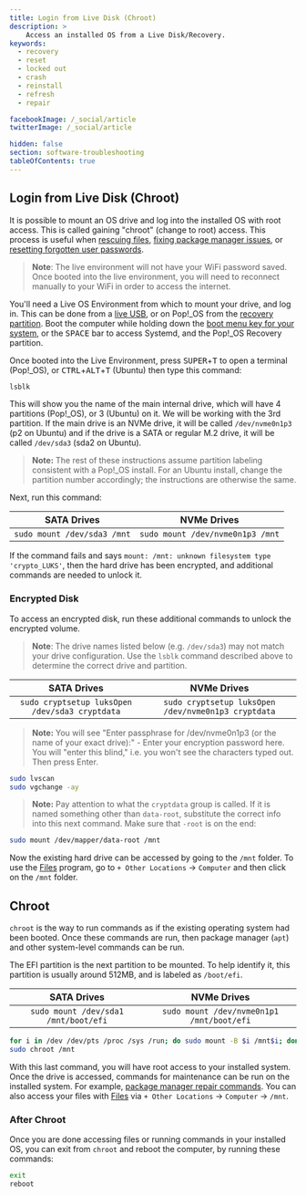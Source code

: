```yaml
---
title: Login from Live Disk (Chroot)
description: >
    Access an installed OS from a Live Disk/Recovery.
keywords:
  - recovery
  - reset
  - locked out
  - crash
  - reinstall
  - refresh
  - repair

facebookImage: /_social/article
twitterImage: /_social/article

hidden: false
section: software-troubleshooting
tableOfContents: true
---
```


## Login from Live Disk (Chroot)

It is possible to mount an OS drive and log into the installed OS with root access. This is called gaining "chroot" (change to root) access. This process is useful when [rescuing files](/articles/disaster-recovery), [fixing package manager issues](/articles/package-manager-pop), or [resetting forgotten user passwords](/articles/password).

>**Note**: The live environment will not have your WiFi password saved. Once booted into the live environment, you will need to reconnect manually to your WiFi in order to access the internet.

You'll need a Live OS Environment from which to mount your drive, and log in. This can be done from a [live USB](/articles/live-disk), or on Pop!_OS from the [recovery partition](/articles/pop-recovery).
Boot the computer while holding down the [boot menu key for your system](/articles/boot-menu), or the <kbd>SPACE</kbd> bar to access Systemd, and the Pop!\_OS Recovery partition.

Once booted into the Live Environment, press <kbd>SUPER</kbd>+<kbd>T</kbd> to open a terminal (Pop!\_OS), or <kbd>CTRL</kbd>+<kbd>ALT</kbd>+<kbd>T</kbd> (Ubuntu) then type this command:

```bash
lsblk
```

This will show you the name of the main internal drive, which will have 4 partitions (Pop!\_OS), or 3 (Ubuntu) on it.  We will be working with the 3rd partition.  If the main drive is an NVMe drive, it will be called `/dev/nvme0n1p3` (p2 on Ubuntu) and if the drive is a SATA or regular M.2 drive, it will be called `/dev/sda3` (sda2 on Ubuntu).

>**Note:** The rest of these instructions assume partition labeling consistent with a Pop!_OS install. For an Ubuntu install, change the partition number accordingly; the instructions are otherwise the same.

Next, run this command:

| **SATA Drives**           | **NVMe Drives**                |
|:-------------------------:|:------------------------------:|
| ```sudo mount /dev/sda3 /mnt``` | ```sudo mount /dev/nvme0n1p3 /mnt``` |

If the command fails and says `mount: /mnt: unknown filesystem type 'crypto_LUKS'`, then the hard drive has been encrypted, and additional commands are needed to unlock it.  

### Encrypted Disk

To access an encrypted disk, run these additional commands to unlock the encrypted volume.

>**Note**: The drive names listed below (e.g. `/dev/sda3`) may not match your drive configuration. Use the `lsblk` command described above to determine the correct drive and partition.

| **SATA Drives**                                    | **NVMe Drives**                                   |
|:--------------------------------------------------:|:-------------------------------------------------:|
| ```sudo cryptsetup luksOpen /dev/sda3 cryptdata```       | ```sudo cryptsetup luksOpen /dev/nvme0n1p3 cryptdata``` |

>**Note:** You will see "Enter passphrase for /dev/nvme0n1p3 (or the name of your exact drive):" - Enter your encryption password here. You will "enter this blind," i.e. you won't see the characters typed out. Then press Enter. 

```bash
sudo lvscan
sudo vgchange -ay
```

>**Note:** Pay attention to what the `cryptdata` group is called. If it is named something other than `data-root`, substitute the correct info into this next command.  Make sure that `-root` is on the end:

```bash
sudo mount /dev/mapper/data-root /mnt
```

Now the existing hard drive can be accessed by going to the `/mnt` folder.  To use the <u>Files</u> program, go to `+ Other Locations` -> `Computer` and then click on the `/mnt` folder.

## Chroot

`chroot` is the way to run commands as if the existing operating system had been booted.  Once these commands are run, then package manager (`apt`) and other system-level commands can be run.

The EFI partition is the next partition to be mounted. To help identify it, this partition is usually around 512MB, and is labeled as `/boot/efi`.

| **SATA Drives**                       | **NVMe Drives**                          |
|:-------------------------------------:|:----------------------------------------:|
| ```sudo mount /dev/sda1 /mnt/boot/efi```    | ```sudo mount /dev/nvme0n1p1 /mnt/boot/efi```  |

```bash
for i in /dev /dev/pts /proc /sys /run; do sudo mount -B $i /mnt$i; done
sudo chroot /mnt
```

With this last command, you will have root access to your installed system. Once the drive is accessed, commands for maintenance can be run on the installed system. For example, [package manager repair commands](article/package-manager-pop). You can also access your files with <u>Files</u> via `+ Other Locations` -> `Computer` -> `/mnt`.

### After Chroot

Once you are done accessing files or running commands in your installed OS, you can exit from `chroot` and reboot the computer, by running these commands:

```bash
exit
reboot
```
